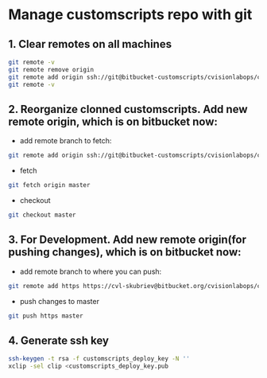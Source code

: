 # Manage customscripts repo with git

## 1. Clear remotes on all machines

```bash
git remote -v
git remote remove origin
git remote add origin ssh://git@bitbucket-customscripts/cvisionlabops/customscripts.git
git remote -v
```

## 2. Reorganize clonned customscripts. Add new remote origin, which is on bitbucket now:

* add remote branch to fetch:

```bash
git remote add origin ssh://git@bitbucket-customscripts/cvisionlabops/customscripts.git
```

* fetch

```bash
git fetch origin master
```

* checkout

```bash
git checkout master
```

## 3. For Development. Add new remote origin(for pushing changes), which is on bitbucket now:

* add remote branch to where you can push:

```bash
git remote add https https://cvl-skubriev@bitbucket.org/cvisionlabops/customscripts.git
```

* push changes to master

```bash
git push https master
```
## 4. Generate ssh key

```bash
ssh-keygen -t rsa -f customscripts_deploy_key -N ''
xclip -sel clip <customscripts_deploy_key.pub
```
